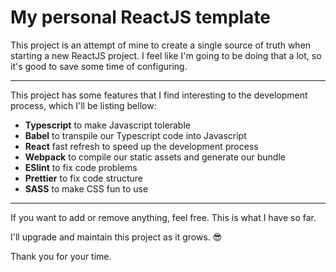 # My personal ReactJS template

This project is an attempt of mine to create a single source of truth when starting a new ReactJS project. I feel like I'm going to be doing that a lot, so it's good to save some time of configuring.

---

This project has some features that I find interesting to the development process, which I'll be listing bellow:

* **Typescript** to make Javascript tolerable
* **Babel** to transpile our Typescript code into Javascript
* **React** fast refresh to speed up the development process
* **Webpack** to compile our static assets and generate our bundle
* **ESlint** to fix code problems
* **Prettier** to fix code structure
* **SASS** to make CSS fun to use

---

If you want to add or remove anything, feel free. This is what I have so far.

I'll upgrade and maintain this project as it grows. 😎

Thank you for your time.
